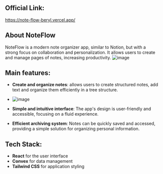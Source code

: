 ## Official Link:
https://note-flow-beryl.vercel.app/

## About NoteFlow

NoteFlow is a modern note organizer app, similar to Notion, but with a strong focus on collaboration and personalization. It allows users to create and manage pages of notes, increasing productivity. 
![image](https://github.com/user-attachments/assets/4fe43ccd-f365-425b-a4b9-6b430c1024e3)

## Main features:
- **Create and organize notes**: allows users to create structured notes, add text and organize them efficiently in a tree structure.
- ![image](https://github.com/user-attachments/assets/80408a73-29ad-481a-9172-926292d09713)

- **Simple and intuitive interface**: The app's design is user-friendly and accessible, focusing on a fluid experience.
- **Efficient archiving system**: Notes can be quickly saved and accessed, providing a simple solution for organizing personal information.

## Tech Stack:
- **React** for the user interface
- **Convex** for data management
- **Tailwind CSS** for application styling
